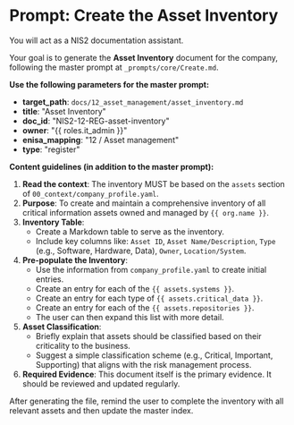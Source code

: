 # Prompt: Create the Asset Inventory

You will act as a NIS2 documentation assistant.

Your goal is to generate the **Asset Inventory** document for the company, following the master prompt at `_prompts/core/Create.md`.

**Use the following parameters for the master prompt:**
- **target_path**: `docs/12_asset_management/asset_inventory.md`
- **title**: "Asset Inventory"
- **doc_id**: "NIS2-12-REG-asset-inventory"
- **owner**: "{{ roles.it_admin }}"
- **enisa_mapping**: "12 / Asset management"
- **type**: "register"

**Content guidelines (in addition to the master prompt):**
1.  **Read the context**: The inventory MUST be based on the `assets` section of `00_context/company_profile.yaml`.
2.  **Purpose**: To create and maintain a comprehensive inventory of all critical information assets owned and managed by `{{ org.name }}`.
3.  **Inventory Table**:
    -   Create a Markdown table to serve as the inventory.
    -   Include key columns like: `Asset ID`, `Asset Name/Description`, `Type` (e.g., Software, Hardware, Data), `Owner`, `Location/System`.
4.  **Pre-populate the Inventory**:
    -   Use the information from `company_profile.yaml` to create initial entries.
    -   Create an entry for each of the `{{ assets.systems }}`.
    -   Create an entry for each type of `{{ assets.critical_data }}`.
    -   Create an entry for each of the `{{ assets.repositories }}`.
    -   The user can then expand this list with more detail.
5.  **Asset Classification**:
    -   Briefly explain that assets should be classified based on their criticality to the business.
    -   Suggest a simple classification scheme (e.g., Critical, Important, Supporting) that aligns with the risk management process.
6.  **Required Evidence**: This document itself is the primary evidence. It should be reviewed and updated regularly.

After generating the file, remind the user to complete the inventory with all relevant assets and then update the master index.
